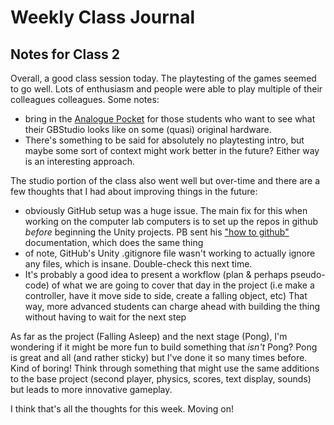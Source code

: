 # Weekly Class Journal

## Notes for Class 2

Overall, a good class session today. The playtesting of the games seemed to go well. Lots of enthusiasm and people were able to play multiple of their colleagues colleagues. Some notes:
* bring in the [Analogue Pocket](https://www.analogue.co/pocket) for those students who want to see what their GBStudio looks like on some (quasi) original hardware.
* There's something to be said for absolutely no playtesting intro, but maybe some sort of context might work better in the future? Either way is an interesting approach.

The studio portion of the class also went well but over-time and there are a few thoughts that I had about improving things in the future:
* obviously GitHub setup was a huge issue. The main fix for this when working on the computer lab computers is to set up the repos in github *before* beginning the Unity projects. PB sent his ["how to github"](https://pippinbarr.com/cart253/topics/software/github-repository.html) documentation, which does the same thing
* of note, GitHub's Unity .gitignore file wasn't working to actually ignore any files, which is insane. Double-check this next time.
* It's probably a good idea to present a workflow (plan & perhaps pseudo-code) of what we are going to cover that day in the project (i.e make a controller, have it move side to side, create a falling object, etc) That way, more advanced students can charge ahead with building the thing without having to wait for the next step

As far as the project (Falling Asleep) and the next stage (Pong), I'm wondering if it might be more fun to build something that *isn't* Pong? Pong is great and all (and rather sticky) but I've done it so many times before. Kind of boring! Think through something that might use the same additions to the base project (second player, physics, scores, text display, sounds) but leads to more innovative gameplay.

I think that's all the thoughts for this week. Moving on!

